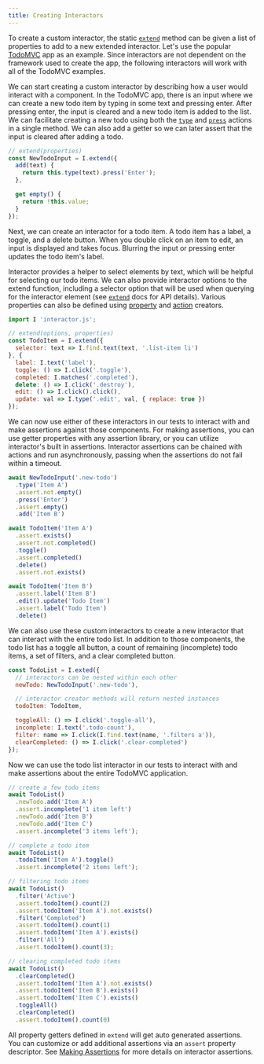 ```yaml
---
title: Creating Interactors
---
```


To create a custom interactor, the static [`extend`](/api/extend) method can be given a list of
properties to add to a new extended interactor. Let's use the popular [TodoMVC](https://todomvc.com)
app as an example. Since interactors are not dependent on the framework used to create the app, the
following interactors will work with all of the TodoMVC examples.

We can start creating a custom interactor by describing how a user would interact with a
component. In the TodoMVC app, there is an input where we can create a new todo item by typing in
some text and pressing enter. After pressing enter, the input is cleared and a new todo item is
added to the list. We can facilitate creating a new todo using both the [`type`](/actions/type) and
[`press`](/actions/press) actions in a single method. We can also add a getter so we can later
assert that the input is cleared after adding a todo.

``` javascript
// extend(properties)
const NewTodoInput = I.extend({
  add(text) {
    return this.type(text).press('Enter');
  },

  get empty() {
    return !this.value;
  }
});
```

Next, we can create an interactor for a todo item. A todo item has a label, a toggle, and a delete
button. When you double click on an item to edit, an input is displayed and takes focus. Blurring
the input or pressing enter updates the todo item's label.

Interactor provides a helper to select elements by text, which will be helpful for selecting our
todo items. We can also provide interactor options to the extend function, including a selector
option that will be used when querying for the interactor element (see [`extend`](/api/extend) docs
for API details). Various properties can also be defined using [property](/properties) and
[action](/actions) creators.

``` javascript
import I 'interactor.js';

// extend(options, properties)
const TodoItem = I.extend({
  selector: text => I.find.text(text, '.list-item li')
}, {
  label: I.text('label'),
  toggle: () => I.click('.toggle'),
  completed: I.matches('.completed'),
  delete: () => I.click('.destroy'),
  edit: () => I.click().click(),
  update: val => I.type('.edit', val, { replace: true })
});
```

We can now use either of these interactors in our tests to interact with and make assertions against
those components. For making assertions, you can use getter properties with any assertion library,
or you can utilize interactor's built in assertions. Interactor assertions can be chained with
actions and run asynchronously, passing when the assertions do not fail within a timeout.

``` javascript
await NewTodoInput('.new-todo')
  .type('Item A')
  .assert.not.empty()
  .press('Enter')
  .assert.empty()
  .add('Item B')

await TodoItem('Item A')
  .assert.exists()
  .assert.not.completed()
  .toggle()
  .assert.completed()
  .delete()
  .assert.not.exists()

await TodoItem('Item B')
  .assert.label('Item B')
  .edit().update('Todo Item')
  .assert.label('Todo Item')
  .delete()
```

We can also use these custom interactors to create a new interactor that can interact with the
entire todo list. In addition to those components, the todo list has a toggle all button, a count of
remaining (incomplete) todo items, a set of filters, and a clear completed button.

``` javascript
const TodoList = I.exted({
  // interactors can be nested within each other
  newTodo: NewTodoInput('.new-todo'),

  // interactor creator methods will return nested instances
  todoItem: TodoItem,

  toggleAll: () => I.click('.toggle-all'),
  incomplete: I.text('.todo-count'),
  filter: name => I.click(I.find.text(name, '.filters a')),
  clearCompleted: () => I.click('.clear-completed')
});
```

Now we can use the todo list interactor in our tests to interact with and make assertions about the
entire TodoMVC application.

``` javascript
// create a few todo items
await TodoList()
  .newTodo.add('Item A')
  .assert.incomplete('1 item left')
  .newTodo.add('Item B')
  .newTodo.add('Item C')
  .assert.incomplete('3 items left');

// complete a todo item
await TodoList()
  .todoItem('Item A').toggle()
  .assert.incomplete('2 items left');

// filtering todo items
await TodoList()
  .filter('Active')
  .assert.todoItem().count(2)
  .assert.todoItem('Item A').not.exists()
  .filter('Completed')
  .assert.todoItem().count(1)
  .assert.todoItem('Item A').exists()
  .filter('All')
  .assert.todoItem().count(3);

// clearing completed todo items
await TodoList()
  .clearCompleted()
  .assert.todoItem('Item A').not.exists()
  .assert.todoItem('Item B').exists()
  .assert.todoItem('Item C').exists()
  .toggleAll()
  .clearCompleted()
  .assert.todoItem().count(0)
```

All property getters defined in `extend` will get auto generated assertions. You can customize or
add additional assertions via an `assert` property descriptor. See [Making
Assertions](/making-assertions) for more details on interactor assertions.
